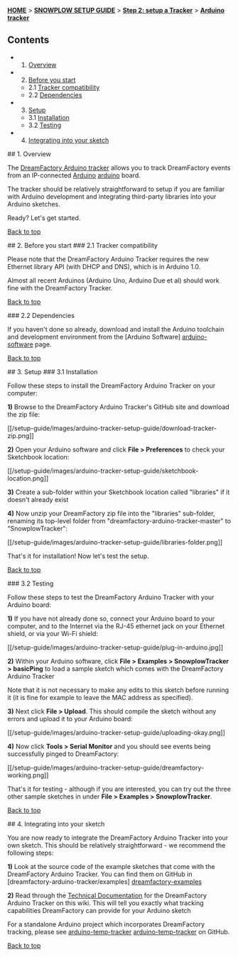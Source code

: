 <a name="top" />

[**HOME**](Home) > [**SNOWPLOW SETUP GUIDE**](Setting-up-DreamFactory) > [**Step 2: setup a Tracker**](Setting-up-a-Tracker) > [**Arduino tracker**](Arduino-tracker-setup)

## Contents

- 1. [Overview](#overview)
- 2. [Before you start](#before-start)
  - 2.1 [Tracker compatibility](#compatibility)
  - 2.2 [Dependencies](#dependencies)
- 3. [Setup](#setup)
  - 3.1 [Installation](#installation)
  - 3.2 [Testing](#testing)
- 4. [Integrating into your sketch](#integration)

<a name="overview" />
## 1. Overview

The [DreamFactory Arduino tracker](https://github.com/dreamfactory/dreamfactory-arduino-tracker) allows you to track DreamFactory events from an IP-connected [Arduino] [arduino] board.

The tracker should be relatively straightforward to setup if you are familiar with Arduino development and integrating third-party libraries into your Arduino sketches.

Ready? Let's get started.

[Back to top](#top)

<a name="before-start" />
## 2. Before you start

<a name="compatibility" />
### 2.1 Tracker compatibility

Please note that the DreamFactory Arduino Tracker requires the new Ethernet library API (with DHCP and DNS), which is in Arduino 1.0.

Almost all recent Arduinos (Arduino Uno, Arduino Due et al) should work fine with the DreamFactory Tracker.

[Back to top](#top)

<a name="dependencies" />
### 2.2 Dependencies

If you haven't done so already, download and install the Arduino toolchain and development environment from the [Arduino Software] [arduino-software] page.

[Back to top](#top)

<a name="setup" />
## 3. Setup

<a name="installation" />
### 3.1 Installation

Follow these steps to install the DreamFactory Arduino Tracker on your computer:

**1)** Browse to the DreamFactory Arduino Tracker's GitHub site and download the zip file:

[[/setup-guide/images/arduino-tracker-setup-guide/download-tracker-zip.png]]

**2)** Open your Arduino software and click **File > Preferences** to check your Sketchbook location:

[[/setup-guide/images/arduino-tracker-setup-guide/sketchbook-location.png]]

**3)** Create a sub-folder within your Sketchbook location called "libraries" if it doesn't already exist

**4)** Now unzip your DreamFactory zip file into the "libraries" sub-folder, renaming its top-level folder from "dreamfactory-arduino-tracker-master" to "SnowplowTracker":

[[/setup-guide/images/arduino-tracker-setup-guide/libraries-folder.png]]

That's it for installation! Now let's test the setup.

[Back to top](#top)

<a name="testing" />
### 3.2 Testing

Follow these steps to test the DreamFactory Arduino Tracker with your Arduino board:

**1)** If you have not already done so, connect your Arduino board to your computer, and to the Internet via the RJ-45 ethernet jack on your Ethernet shield, or via your Wi-Fi shield:

[[/setup-guide/images/arduino-tracker-setup-guide/plug-in-arduino.jpg]]

**2)** Within your Arduino software, click **File > Examples > SnowplowTracker > basicPing** to load a sample sketch which comes with the DreamFactory Arduino Tracker

Note that it is not necessary to make any edits to this sketch before running it (it is fine for example to leave the MAC address as specified).

**3)** Next click **File > Upload**. This should compile the sketch without any errors and upload it to your Arduino board:

[[/setup-guide/images/arduino-tracker-setup-guide/uploading-okay.png]]

**4)** Now click **Tools > Serial Monitor** and you should see events being successfully pinged to DreamFactory:

[[/setup-guide/images/arduino-tracker-setup-guide/dreamfactory-working.png]]

That's it for testing - although if you are interested, you can try out the three other sample sketches in under **File > Examples > SnowplowTracker**.

[Back to top](#top)

<a name="integration" />
## 4. Integrating into your sketch

You are now ready to integrate the DreamFactory Arduino Tracker into your own sketch. This should be relatively straightforward - we recommend the following steps:

**1)** Look at the source code of the example sketches that come with the DreamFactory Arduino Tracker. You can find them on GitHub in [dreamfactory-arduino-tracker/examples] [dreamfactory-examples]

**2)** Read through the [Technical Documentation](Arduino-Tracker) for the DreamFactory Arduino Tracker on this wiki. This will tell you exactly what tracking capabilities DreamFactory can provide for your Arduino sketch

For a standalone Arduino project which incorporates DreamFactory tracking, please see [arduino-temp-tracker] [arduino-temp-tracker] on GitHub.

[Back to top](#top)

[arduino]: http://arduino.cc/
[arduino-software]: http://www.arduino.cc/en/Main/software
[dreamfactory-examples]: https://github.com/dreamfactory/dreamfactory-arduino-tracker/tree/master/examples
[arduino-temp-tracker]: https://github.com/alexanderdean/arduino-temp-tracker